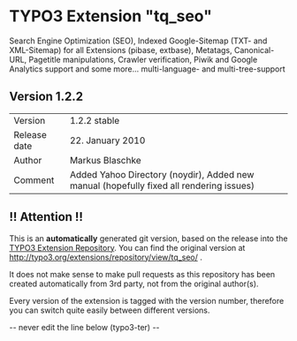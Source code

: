 # TYPO3 Extension "tq_seo"
Search Engine Optimization (SEO), Indexed Google-Sitemap (TXT- and XML-Sitemap) for all Extensions (pibase, extbase), Metatags, Canonical-URL, Pagetitle manipulations, Crawler verification, Piwik and Google Analytics support and some more... multi-language- and multi-tree-support

## Version 1.2.2




<table>
	<tr><td>Version</td><td>1.2.2 stable</td></tr>
	<tr><td>Release date</td><td>22. January 2010</td></tr>
	<tr><td>Author</td><td>Markus Blaschke</td></tr>
	<tr><td>Comment</td><td>Added Yahoo Directory (noydir), Added new manual (hopefully fixed all rendering issues)</td></tr>
</table>

## !! Attention !!
This is an **automatically** generated git version, based on the release into the [TYPO3 Extension Repository](http://www.typo3.org/extensions/).
You can find the original version at http://typo3.org/extensions/repository/view/tq_seo/ .

It does not make sense to make pull requests as this repository has been created automatically from 3rd party, not from the original author(s).

Every version of the extension is tagged with the version number, therefore you can switch quite easily between different versions.


-- never edit the line below (typo3-ter) --